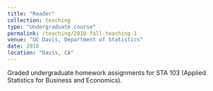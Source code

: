 ```yaml
---
title: "Reader"
collection: teaching
type: "Undergraduate course"
permalink: /teaching/2018-fall-teaching-1
venue: "UC Davis, Department of Statistics"
date: 2018
location: "Davis, CA"
---
```


Graded undergraduate homework assignments for STA 103 (Applied Statistics for Business and Economics).
